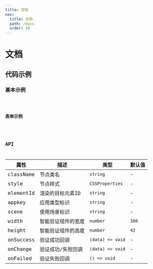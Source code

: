 ```yaml
---
title: 文档
nav:
  title: 文档
  path: /docs
  order: 10
---
```


# 文档

## 代码示例

### 基本示例

<code src="./demo/demo01.tsx" />

### 表单示例

<code src="./demo/demo02.tsx" />

## API

|属性|描述|类型|默认值|
|---|---|----|-----|
|className|节点类名|`string`|-|
|style|节点样式|`CSSProperties`|-|
|elementId|渲染的目标元素ID|`string`|-|
|appkey|应用类型标识|`string`|-|
|scene|使用场景标识|`string`|-|
|width|智能验证组件的宽度|`number`|`300`|
|height|智能验证组件的高度|`number`|`42`|
|onSuccess|验证成功回调|`(data) => void`|-|
|onChange|验证成功/失败回调|`(data) => void`|-|
|onFailed|验证失败回调|`() => void`|-|
